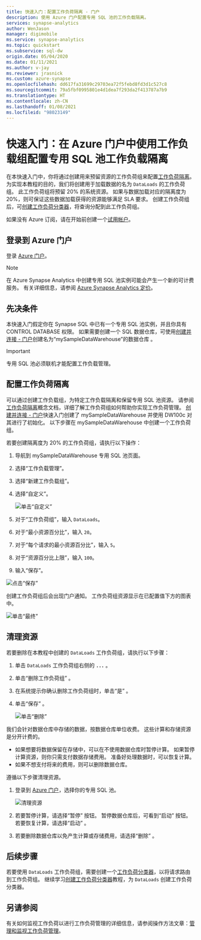 ```yaml
---
title: 快速入门：配置工作负荷隔离 - 门户
description: 使用 Azure 门户配置专用 SQL 池的工作负载隔离。
services: synapse-analytics
author: WenJason
manager: digimobile
ms.service: synapse-analytics
ms.topic: quickstart
ms.subservice: sql-dw
origin.date: 05/04/2020
ms.date: 01/11/2021
ms.author: v-jay
ms.reviewer: jrasnick
ms.custom: azure-synapse
ms.openlocfilehash: dd617fa31699c29703ea72f5febd8fd3d1c527c8
ms.sourcegitcommit: 79a5fbf0995801e4d1dea7f293da2f413787a7b9
ms.translationtype: HT
ms.contentlocale: zh-CN
ms.lasthandoff: 01/08/2021
ms.locfileid: "98023149"
---
```

# <a name="quickstart-configure-dedicated-sql-pool-workload-isolation-using-a-workload-group-in-the-azure-portal"></a>快速入门：在 Azure 门户中使用工作负载组配置专用 SQL 池工作负载隔离

在本快速入门中，你将通过创建用来预留资源的工作负荷组来配置[工作负荷隔离](sql-data-warehouse-workload-isolation.md)。  为实现本教程的目的，我们将创建用于加载数据的名为 `DataLoads` 的工作负荷组。 此工作负荷组将预留 20% 的系统资源。  如果与数据加载对应的隔离度为 20%，则可保证这些数据加载获得的资源能够满足 SLA 要求。  创建工作负荷组后，可[创建工作负荷分类器](quickstart-create-a-workload-classifier-portal.md)，将查询分配到此工作负荷组。


如果没有 Azure 订阅，请在开始前创建一个[试用帐户](https://www.microsoft.com/china/azure/index.html?fromtype=cn)。


## <a name="sign-in-to-the-azure-portal"></a>登录到 Azure 门户

登录 [Azure 门户](https://portal.azure.cn/)。

> [!NOTE]
> 在 Azure Synapse Analytics 中创建专用 SQL 池实例可能会产生一个新的可计费服务。  有关详细信息，请参阅 [Azure Synapse Analytics 定价](https://azure.cn/pricing/details/sql-data-warehouse/)。

## <a name="prerequisites"></a>先决条件

本快速入门假定你在 Synapse SQL 中已有一个专用 SQL 池实例，并且你具有 CONTROL DATABASE 权限。 如果需要创建一个 SQL 数据仓库，可使用[创建并连接 - 门户](create-data-warehouse-portal.md)创建名为“mySampleDataWarehouse”的数据仓库  。

>[!IMPORTANT] 
>专用 SQL 池必须联机才能配置工作负载管理。 

## <a name="configure-workload-isolation"></a>配置工作负荷隔离

可以通过创建工作负载组，为特定工作负载隔离和保留专用 SQL 池资源。  请参阅[工作负荷隔离](sql-data-warehouse-workload-isolation.md)概念文档，详细了解工作负荷组如何帮助你实现工作负荷管理。  [创建并连接 - 门户](create-data-warehouse-portal.md)快速入门创建了 mySampleDataWarehouse 并使用 DW100c 对其进行了初始化。 以下步骤在 mySampleDataWarehouse  中创建一个工作负荷组。

若要创建隔离度为 20% 的工作负荷组，请执行以下操作：
1.  导航到 mySampleDataWarehouse 专用 SQL 池页面。
1.  选择“工作负载管理”。
1.  选择“新建工作负载组”。
1.  选择“自定义”。

    ![单击“自定义”](./media/quickstart-configure-workload-isolation-portal/create-wg.png)

6.  对于“工作负荷组”，输入 `DataLoads`。 
7.  对于“最小资源百分比”，输入 `20`。 
8.  对于“每个请求的最小资源百分比”，输入 `5`。 
9.  对于“资源百分比上限”，输入 `100`。 
10. 输入“保存”。

   ![点击“保存”](./media/quickstart-configure-workload-isolation-portal/configure-wg.png)

创建工作负荷组后会出现门户通知。  工作负荷组资源显示在已配置值下方的图表中。

   ![单击“最终”](./media/quickstart-configure-workload-isolation-portal/display-wg.png)

## <a name="clean-up-resources"></a>清理资源

若要删除在本教程中创建的 `DataLoads` 工作负荷组，请执行以下步骤：
1. 单击 `DataLoads` 工作负荷组右侧的 **`...`** 。
2. 单击“删除工作负荷组”  。
3. 在系统提示你确认删除工作负荷组时，单击“是”  。
4. 单击“保存”  。

   ![单击“删除”](./media/quickstart-configure-workload-isolation-portal/delete-wg.png)



我们会针对数据仓库中存储的数据，按数据仓库单位收费。 这些计算和存储资源是分开计费的。

- 如果想要将数据保留在存储中，可以在不使用数据仓库时暂停计算。 如果暂停计算资源，则你只需支付数据存储费用。 准备好处理数据时，可以恢复计算。
- 如果不想支付将来的费用，则可以删除数据仓库。

遵循以下步骤清理资源。

1. 登录到 [Azure 门户](https://portal.azure.cn)，选择你的专用 SQL 池。

    ![清理资源](./media/load-data-from-azure-blob-storage-using-polybase/clean-up-resources.png)

2. 若要暂停计算，请选择“暂停”  按钮。 暂停数据仓库后，可看到“启动”  按钮。  若要恢复计算，请选择“启动”  。

3. 若要删除数据仓库以免产生计算或存储费用，请选择“删除”  。

## <a name="next-steps"></a>后续步骤

若要使用 `DataLoads` 工作负荷组，需要创建一个[工作负荷分类器](https://docs.microsoft.com/sql/t-sql/statements/create-workload-classifier-transact-sql?toc=/synapse-analytics/sql-data-warehouse/toc.json&bc=/synapse-analytics/sql-data-warehouse/breadcrumb/toc.json&view=azure-sqldw-latest)，以将请求路由到工作负荷组。  继续学习[创建工作负荷分类器](quickstart-create-a-workload-classifier-portal.md)教程，为 `DataLoads` 创建工作负荷分类器。

## <a name="see-also"></a>另请参阅
有关如何监视工作负荷以进行工作负荷管理的详细信息，请参阅操作方法文章：[管理和监视工作负荷管理](sql-data-warehouse-how-to-manage-and-monitor-workload-importance.md)。
